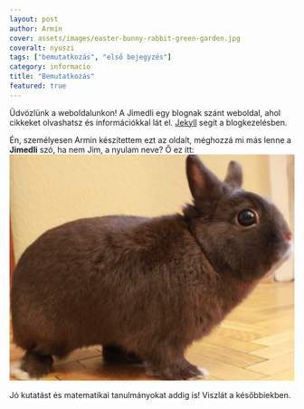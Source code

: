 ```yaml
---
layout: post
author: Armin
cover: assets/images/easter-bunny-rabbit-green-garden.jpg
coveralt: nyuszi
tags: ["bemutatkozás", "első bejegyzés"]
category: informacio
title: "Bemutatkozás"
featured: true
---
```

Üdvözlünk a weboldalunkon! A Jimedli egy blognak szánt weboldal, ahol cikkeket olvashatsz és információkkal lát el. <a href="https://jekyllrb.com/" class="no-change-link">Jekyll</a> segít a blogkezelésben.

Én, személyesen Armin készítettem ezt az oldalt, méghozzá mi más lenne a <span style="color: var(--brand-blue); font-weight: 700">Jimedli</span> szó, ha nem Jim, a nyulam neve? Ő ez itt:
![Jim nyuszi](assets/images/Jim_nyuszi.jpg)

Jó kutatást és matematikai tanulmányokat addig is! Viszlát a későbbiekben.